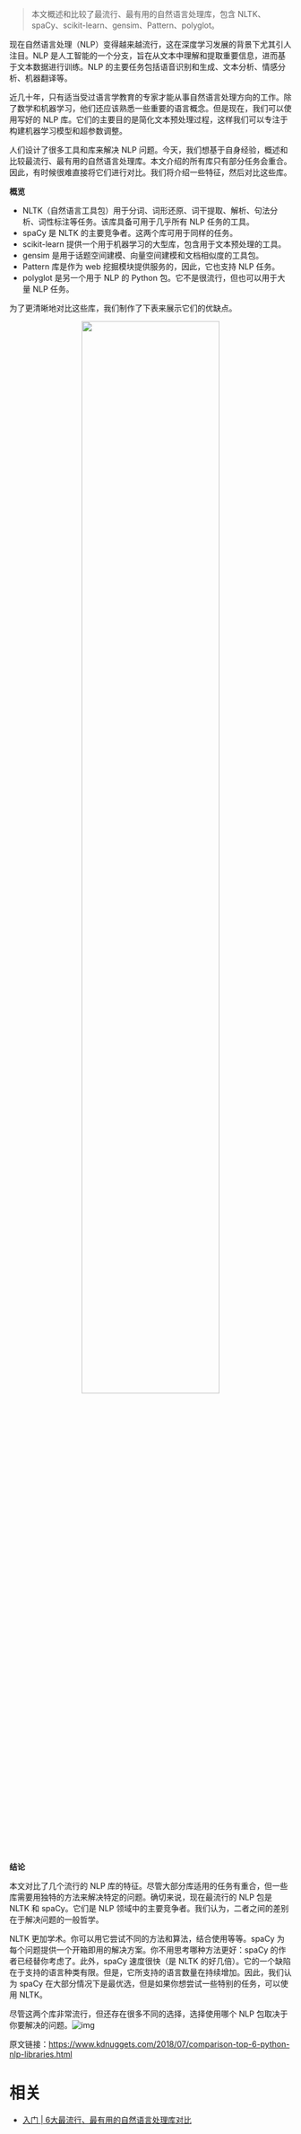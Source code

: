 



> 本文概述和比较了最流行、最有用的自然语言处理库，包含 NLTK、spaCy、scikit-learn、gensim、Pattern、polyglot。



现在自然语言处理（NLP）变得越来越流行，这在深度学习发展的背景下尤其引人注目。NLP 是人工智能的一个分支，旨在从文本中理解和提取重要信息，进而基于文本数据进行训练。NLP 的主要任务包括语音识别和生成、文本分析、情感分析、机器翻译等。



近几十年，只有适当受过语言学教育的专家才能从事自然语言处理方向的工作。除了数学和机器学习，他们还应该熟悉一些重要的语言概念。但是现在，我们可以使用写好的 NLP 库。它们的主要目的是简化文本预处理过程，这样我们可以专注于构建机器学习模型和超参数调整。



人们设计了很多工具和库来解决 NLP 问题。今天，我们想基于自身经验，概述和比较最流行、最有用的自然语言处理库。本文介绍的所有库只有部分任务会重合。因此，有时候很难直接将它们进行对比。我们将介绍一些特征，然后对比这些库。



**概览**



- NLTK（自然语言工具包）用于分词、词形还原、词干提取、解析、句法分析、词性标注等任务。该库具备可用于几乎所有 NLP 任务的工具。
- spaCy 是 NLTK 的主要竞争者。这两个库可用于同样的任务。
- scikit-learn 提供一个用于机器学习的大型库，包含用于文本预处理的工具。
- gensim 是用于话题空间建模、向量空间建模和文档相似度的工具包。
- Pattern 库是作为 web 挖掘模块提供服务的，因此，它也支持 NLP 任务。
- polyglot 是另一个用于 NLP 的 Python 包。它不是很流行，但也可以用于大量 NLP 任务。



为了更清晰地对比这些库，我们制作了下表来展示它们的优缺点。



<p align="center">
    <img width="70%" height="70%" src="http://images.iterate.site/blog/image/20191104/UW6dcnH2n6Ap.png?imageslim">
</p>



**结论**



本文对比了几个流行的 NLP 库的特征。尽管大部分库适用的任务有重合，但一些库需要用独特的方法来解决特定的问题。确切来说，现在最流行的 NLP 包是 NLTK 和 spaCy。它们是 NLP 领域中的主要竞争者。我们认为，二者之间的差别在于解决问题的一般哲学。



NLTK 更加学术。你可以用它尝试不同的方法和算法，结合使用等等。spaCy 为每个问题提供一个开箱即用的解决方案。你不用思考哪种方法更好：spaCy 的作者已经替你考虑了。此外，spaCy 速度很快（是 NLTK 的好几倍）。它的一个缺陷在于支持的语言种类有限。但是，它所支持的语言数量在持续增加。因此，我们认为 spaCy 在大部分情况下是最优选，但是如果你想尝试一些特别的任务，可以使用 NLTK。



尽管这两个库非常流行，但还存在很多不同的选择，选择使用哪个 NLP 包取决于你要解决的问题。![img](https://mmbiz.qpic.cn/mmbiz_png/KmXPKA19gW8Zfpicd40EribGuaFicDBCRH6IOu1Rnc4T3W3J1wE0j6kQ6GorRSgicib0fmNrj3yzlokup2jia9Z0YVeA/640?wx_fmt=png&tp=webp&wxfrom=5&wx_lazy=1&wx_co=1)



原文链接：https://www.kdnuggets.com/2018/07/comparison-top-6-python-nlp-libraries.html


# 相关

- [入门 | 6大最流行、最有用的自然语言处理库对比](https://mp.weixin.qq.com/s?__biz=MzA3MzI4MjgzMw==&mid=2650746553&idx=2&sn=5b27c5421b6b9d1e9f00e915b0aee006&chksm=871aeac7b06d63d18e8326bd491291e23bf0cbeefeb7182d91a3b29334ef6c7500b58733a016&mpshare=1&scene=1&srcid=0805LErlPXOc5KGds0hdfeos#rd)
